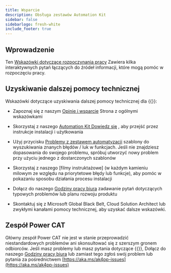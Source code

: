 ```yaml
---
title: Wsparcie
description: Obsługa zestawów Automation Kit
sidebar: false
sidebarlogo: fresh-white
include_footer: true
---
```

## Wprowadzenie

Ten [Wskazówki dotyczące rozpoczynania pracy](/pl/get-started) Zawiera kilka interaktywnych pytań łączących do źródeł informacji, które mogą pomóc w rozpoczęciu pracy.

## Uzyskiwanie dalszej pomocy technicznej

Wskazówki dotyczące uzyskiwania dalszej pomocy technicznej dla {{<product-name>}}:

- Zapoznaj się z naszym [Opinie i wsparcie](https://learn.microsoft.com/power-automate/guidance/automation-kit/feedback-support) Strona z ogólnymi wskazówkami

- Skorzystaj z naszego [Automation Kit Dowiedz się](https://aka.ms/automation-kit-learn) , aby przejść przez instrukcje instalacji i użytkowania

- Użyj przycisku [Problemy z zestawem automatyzacji](https://aka.ms/ak4pp-issues) szablony do wyszukiwania znanych błędów / luk w funkcjach. Jeśli nie znajdziesz dopasowania do swojego problemu, spróbuj utworzyć nowy problem przy użyciu jednego z dostarczonych szablonów

- Skorzystaj z naszego [filmy instruktażowe] (w każdym kamieniu milowym ze względu na priorytetowe błędy lub funkcje), aby pomóc w pokazaniu sposobu działania procesu instalacji

- Dołącz do naszego [Godziny pracy biura](/pl/office-hours) zadawanie pytań dotyczących typowych problemów lub planu rozwoju produktu

- Skontaktuj się z Microsoft Global Black Belt, Cloud Solution Architect lub zwykłymi kanałami pomocy technicznej, aby uzyskać dalsze wskazówki.

## Zespół Power CAT

Główny zespół Power CAT nie jest w stanie przeprowadzić niestandardowych problemów ani skonsultować się z szerszym gronem odbiorców. Jeśli masz problemy lub masz pytania dotyczące {{<product-name>}}, Dołącz do naszego [Godziny pracy biura](/pl/office-hours) lub zamiast tego zgłoś swój problem lub pytania za pośrednictwem [https://aka.ms/ak4pp-issues](https://aka.ms/ak4pp-issues)
